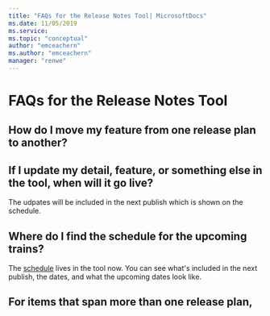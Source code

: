 ```yaml
---
title: "FAQs for the Release Notes Tool| MicrosoftDocs"
ms.date: 11/05/2019
ms.service: 
ms.topic: "conceptual"
author: "emceachern"
ms.author: "emceachern"
manager: "renwe"
---
```


# FAQs for the Release Notes Tool

## How do I move my feature from one release plan to another?

## If I update my detail, feature, or something else in the tool, when will it go live? 
The udpates will be included in the next publish which is shown on the schedule. 

## Where do I find the schedule for the upcoming trains?
The [schedule](https://msit.powerbi.com/groups/fce55d85-50c2-4249-b054-60f8643ad13f/reports/0eb6f27b-2d3a-447d-9a6a-cf77f35bfbcd/ReportSection31aec9950d0006de8110) lives in the tool now. You can see what's included in the next publish, the dates, and what the upcoming dates look like.

## For items that span more than one release plan, 
